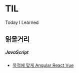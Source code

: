 # TIL
Today I Learned

## 읽을거리

##### JavaScript
- [목적에 맞게 Angular React Vue](https://www.slideshare.net/GunheeLee2/angular-react-vue)
